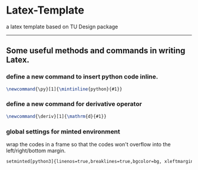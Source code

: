 # Latex-Template
a latex template based on TU Design package

---
## Some useful methods and commands in writing Latex.
### define a new command to insert python code inline.
```latex
\newcommand{\py}[1]{\mintinline{python}{#1}}
```
### define a new command for derivative operator
```latex
\newcommand{\deriv}[1]{\mathrm{d}{#1}}
```
### global settings for minted environment 
wrap the codes in a frame so that the codes won't overflow into the left/right/bottom margin.
```latex
setminted[python3]{linenos=true,breaklines=true,bgcolor=bg, xleftmargin=\parindent,frame=single, framesep=2mm}
```
